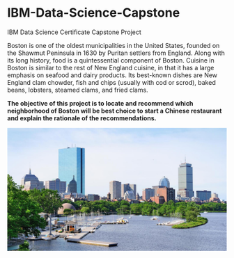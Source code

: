 # IBM-Data-Science-Capstone
IBM Data Science Certificate Capstone Project

Boston is one of the oldest municipalities in the United States, founded on the Shawmut Peninsula in 1630 by Puritan settlers from England. Along with its long history, food is a quintessential component of Boston. Cuisine in Boston is similar to the rest of New England cuisine, in that it has a large emphasis on seafood and dairy products. Its best-known dishes are New England clam chowder, fish and chips (usually with cod or scrod), baked beans, lobsters, steamed clams, and fried clams.  


**The objective of this project is to locate and recommend which neighborhood of Boston will be best choice to start a Chinese restaurant and explain the rationale of the recommendations.**

![boston](boston.jpg "Title")
